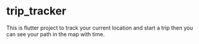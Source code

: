 # trip_tracker
This is flutter project to track your current location and start a trip then you can see your path in the map with time.
